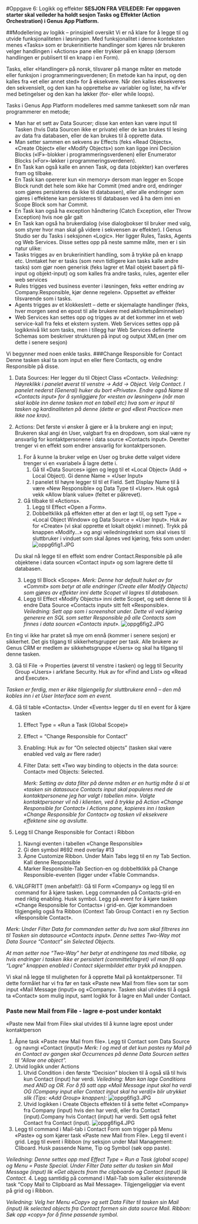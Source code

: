 #Oppgave 6: Logikk og effekter
**SESJON FRA VEILEDER: Før oppgaven starter skal veileder ha holdt sesjon Tasks og Effekter (Action Orchestration) i Genus App Platform.**

##Modellering av logikk – prinsipiell oversikt
Vi er nå klare for å legge til og utvide funksjonaliteten i løsningen. Med funksjonalitet i denne konteksten menes «Tasks» som er brukerinitierte handlinger som kjøres når brukeren velger handlingen i «Actions» pane eller trykker på en knapp (dersom handlingen er publisert til en knapp i en Form).

Tasks, eller «Handlinger» på norsk, tilsvarer på mange måter en metode eller funksjon i programmeringsverdenen; En metode kan ha input, og den kalles fra «et eller annet sted» for å eksekvere. Når den kalles eksekveres den sekvensielt, og den kan ha opprettelse av variabler og lister, ha «if»’er med betingelser og den kan ha løkker (for- eller while loops).

Tasks i Genus App Platform modelleres med samme tankesett som når man programmerer en metode; 
-	Man har et sett av Data Sourcer;  disse kan enten kan være input til Tasken (hvis Data Sourcen ikke er private) eller de kan brukes til lesing av data fra databasen, eller de kan brukes til å opprette data. 
-	Man setter sammen en sekvens av Effects (feks «Read Objects», «Create Object» eller «Modify Objects») som kan ligge inni Decision Blocks («IF»-blokker i programmeringsverdenen) eller Enumerator Blocks («For»-løkker i programmeringsverdenen).
-	En Task kan også kalle en annen Task, og data (objekter) kan overføres fram og tilbake.
-	En Task kan opererer kun «in memory» dersom man legger en Scope Block rundt det hele som ikke har Commit (med andre ord, endringer som gjøres persisteres da ikke til databasen), eller alle endringer som gjøres i effektene kan persisteres til databasen ved å ha dem inni en Scope Block som har Commit.
-	En Task kan også ha exception håndtering (Catch Exception, eller Throw Exception) hvis noe går galt
-	En Task kan også ha brukerdialog (vise dialogbokser til bruker med valg, som styrer hvor man skal gå videre i sekvensen av effekter).
I Genus Studio ser du Tasks i seksjonen «Logic». Her ligger Rules, Tasks, Agents og Web Services. Disse settes opp på neste samme måte, men er i sin natur ulike: 
-	Tasks trigges av en brukerinitiert handling, som å trykke på en knapp etc. Unntaket her er tasks (som nevn tidligere kan tasks kalle andre tasks) som gjør noen generisk (feks lagrer et Mail objekt basert på fil-input og objekt-input) og som kalles fra andre tasks, rules, agenter eller web services
-	Rules trigges ved business eventer i løsningen, feks «etter endring av Company.Responsible, kjør denne regelen». Oppsettet av effekter tilsvarende som i tasks.
-	Agents trigges av et klokkeslett – dette er skjemalagte handlinger (feks, hver morgen send en epost til alle brukere med aktivitetspåminnelser)
-	Web Services kan settes opp og trigges av at det kommer inn et web service-kall fra feks et ekstern system. Web Services settes opp på logikknivå likt som tasks, men i tillegg har Web Services definerte Schemas som beskriver strukturen på input og output XMLen (mer om dette i senere sesjon)


Vi begynner med noen enkle tasks.
###Change Responsible for Contact
Denne tasken skal ta som input en eller flere Contacts, og endre Responsible på disse.
1. Data Sources: Her legger du til Object Class «Contact».
   *Veiledning: Høyreklikk i panelet øverst til venstre -> Add -> Object. Velg Contact. I panelet nederst (General) huker du bort «Private». Endre også Name til «Contacts input» for å synliggjøre for «resten av løsningen» (når man skal koble inn denne tasken mot en tabell etc) hva som er input til tasken og kardinaliteten på denne (dette er god «Best Practice» men ikke noe krav).* 
2. Actions: Det første vi ønsker å gjøre er å la brukere angi en input; Brukeren skal angi én User, valgbart fra en dropdown, som skal være ny ansvarlig for kontaktpersonene i data source «Contacts input». Deretter trenger vi en effekt som endrer ansvarlig for kontaktpersonen.
   1. For å kunne la bruker velge en User og bruke dette valget videre trenger vi en «variabel» å lagre dette i. 
      1. Gå til «Data Sources» igjen og legg til et «Local Object» (Add -> Local Object). Gi denne Name = «User Input»
      2. I panelet til høyre legger til til et Field. Sett Display Name til å være «New Responsible» og Data Type til «User». Huk også vekk «Allow blank value» (feltet er påkrevet).
   2. Gå tilbake til «Actions». 
      1. Legg til Effect «Open a Form». 
      2. Dobbeltklikk på effekten etter at den er lagt til, og sett Type = «Local Object Window» og Data Source = «User Input». Huk av for «Create» (vi skal opprette et lokalt objekt i minnet). Trykk på knappen «Modify...» og angi veiledningstekst som skal vises til sluttbruker i vinduet som skal åpnes ved kjøring, feks som under:
      ![oppg6fig1.JPG](media/oppg6fig1.JPG)
 
   Du skal nå legge til en effekt som endrer Contact.Responsible på alle objektene i data sourcen «Contact input» og som lagrere dette til databasen.

   3. Legg til Block «Scope».
      *Merk: Denne har default huket av for «Commit» som betyr at alle endringer (Create eller Modify Objects) som gjøres av effekter inni dette Scopet vil lagres til databasen.*
   4. Legg til Effect «Modify Objects» inni dette Scopet, og sett denne til å endre Data Source «Contacts input» sitt felt «Responsible».
  *Veiledning: Sett opp som i screenshot under. Dette vil ved kjøring generere en SQL som setter Responsible på alle Contacts som finnes i data sourcen «Contacts input».*
     ![oppg6fig2.JPG](media/oppg6fig2.JPG)
 
En ting vi ikke har pratet så mye om ennå (kommer i senere sesjon) er sikkerhet. Det gis tilgang til sikkerhetsgrupper per task. Alle brukere av Genus CRM er medlem av sikkehetsgruppe «Users» og skal ha tilgang til denne tasken. 

3. Gå til File -> Properties (øverst til venstre i tasken) og legg til Security Group «Users» i arkfane Security. Huk av for «Find and List» og «Read and Execute».

*Tasken er ferdig, men er ikke tilgjengelig for sluttbrukere ennå – den må kobles inn i et User Interface som en event.*

4. Gå til table «Contacts». Under «Events» legger du til en event for å kjøre tasken
   1. Effect Type = «Run a Task (Global Scope)»
   2. Effect = “Change Responsible for Contact”
   3. Enabling: Huk av for “On selected objects” (tasken skal være enabled ved valg av flere rader)
   4. Filter Data: sett «Two way binding to objects in the data source: Contact» med Objects: Selected.

      *Merk: Setting av data filter på denne måten er en hurtig måte å si at «tasken sin datasouce Contacts input skal populeres med de kontaktpersonene jeg har valgt i tabellen min». Valgte kontaktpersoner vil nå i klienten, ved å trykke på Action «Change Responsible for Contact» i Actions pane, kopieres inn i tasken «Change Responsible for Contact» og tasken vil eksekvere effektene sine og avslutte.*
5. Legg til Change Responsible for Contact i Ribbon
   1. Navngi eventen i tabellen «Change Responsible»
   2. Gi den symbol #692 med overlay #13
   3. Åpne Customize Ribbon. Under Main Tabs legg til en ny Tab Section. Kall denne Responsible
   4. Marker Responsible-Tab Section-en og dobbeltklikk på Change Responsible-eventen (ligger under «Table Commands».

6. VALGFRITT (men anbefalt!): Gå til Form «Company» og legg til en command for å kjøre tasken. Legg commanden på Contacts-grid-en med riktig enabling. Husk symbol. Legg på event for å kjøre tasken «Change Responsible for Contacts» i grid-en. Gjør kommandoen tilgjengelig også fra Ribbon (Context Tab Group Contact i en ny Section «Responsible Contact».

*Merk: Under Filter Data for commanden setter du hva som skal filtreres inn til Tasken sin datasource «Contacts input». Denne settes Two-Way mot Data Source “Contact” sin Selected Objects.*
  
*At man setter noe “Two-Way” her betyr at endringene tas med tilbake, og hvis endringer i tasken ikke er persistert (committet/lagret) vil man få opp “Lagre” knappen enabled i Contact skjermbildet etter trykk på knappen.*

 
Vi skal nå legge til muligheten for å opprette Mail på kontaktpersoner. Til dette formålet har vi fra før en task «Paste new Mail from file» som tar som input «Mail Message (input)» og «Company». Tasken skal utvides til å også ta «Contact» som mulig input, samt logikk for å lagre en Mail under Contact.

### Paste new Mail from File - lagre e-post under kontakt
«Paste new Mail from File» skal utvides til å kunne lagre epost under kontaktperson
1. Åpne task «Paste new Mail from file». Legg til Contact som Data Source og navngi «Contact (input)»
   *Merk: I og med at det kun pastes ny Mail på én Contact av gangen skal Occurrences på denne Data Sourcen settes til “Allow one object”.*
2. Utvid logikk under Actions
   1. Utvid Condition i den første “Decision” blocken til å også slå til hvis kun Contact (input) har verdi.
   *Veiledning: Man kan lage Conditions med AND og OR. For å få satt opp «Mail Message input skal ha verdi OG (Company input eller Contact input skal ha verdi)» blir utrykket slik (Tips: «Add Group» knappen):*
   ![oppg6fig3.JPG](media/oppg6fig3.JPG)
   2. Utvid logikken i Create Objects effekten til å sette feltet «Company» fra Company (input) hvis den har verdi, eller fra Contact (input).Company hvis Contact (input) har verdi. Sett også feltet Contact fra Contact (input).
   ![oppg6fig4.JPG](media/oppg6fig4.JPG)
3. Legg til command i Mail-tab i Contact Form som trigger på Menu «Paste» og som kjører task «Paste new Mail from File». Legg til event i grid. Legg til event i Ribbon (ny seksjon under Mail Management: Cliboard. Husk passende Name, Tip og Symbol (søk opp paste).

*Veiledning:  Denne settes opp med Effect Type = Run a Task (global scope) og Menu = Paste Special. Under Filter Data setter du tasken sin Mail Message (input) lik «Get objects from the clipboard» og Contact (input) lik Contact.*
4. Legg samtidig på command i Mail-Tab som kaller eksisterende task “Copy Mail to Clipboard as Mail Message». Tilgjengeliggjør via event på grid og i Ribbon.

*Veiledning: Velg her Menu «Copy» og sett Data Filter til tasken sin Mail (input) lik selected objects fra Contact formen sin data source Mail. Ribbon: Søk opp «copy» for å finne passende symbol.*
